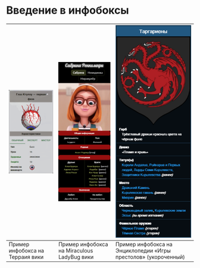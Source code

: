 # Введение в инфобоксы

| ![](img/1.png)                   | ![](img/2.png)                              | ![](img/3.png)                                               |
| -------------------------------- | ------------------------------------------- | ------------------------------------------------------------ |
| Пример инфобокса на Терраия вики | Пример инфобокса на Miraculous LadyBug вики | Пример инфобокса на Энциклопедии «Игры престолов» (укороченный) |

